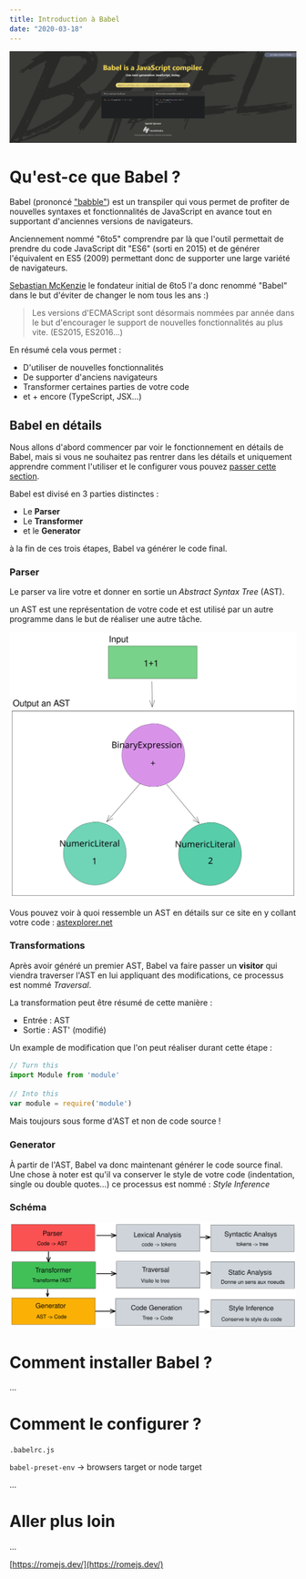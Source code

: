 ```yaml
---
title: Introduction à Babel
date: "2020-03-18"
---
```


![Babel cover](./images/babel-website.png)

# Qu'est-ce que Babel ?

Babel (prononcé ["babble"](https://soundcloud.com/sebmck/how-to-pronounce-babel)) est un transpiler qui vous permet de profiter de nouvelles syntaxes et fonctionnalités de JavaScript en avance tout en supportant d'anciennes versions de navigateurs.

Anciennement nommé "6to5" comprendre par là que l'outil permettait de prendre du code JavaScript dit "ES6" (sorti en 2015) et de générer l'équivalent en ES5 (2009) permettant donc de supporter une large variété de navigateurs.

[Sebastian McKenzie](https://twitter.com/sebmck) le fondateur initial de 6to5 l'a donc renommé "Babel" dans le but d'éviter de changer le nom tous les ans :)

> Les versions d'ECMAScript sont désormais nommées par année dans le but d'encourager le support de nouvelles fonctionnalités au plus vite. (ES2015, ES2016...)

En résumé cela vous permet :

- D'utiliser de nouvelles fonctionnalités
- De supporter d'anciens navigateurs
- Transformer certaines parties de votre code
- et + encore (TypeScript, JSX...)


## Babel en détails

Nous allons d'abord commencer par voir le fonctionnement en détails de Babel, mais si vous ne souhaitez pas rentrer dans les détails et uniquement apprendre comment l'utiliser et le configurer vous pouvez [passer cette section](#comment-linstaller-).

Babel est divisé en 3 parties distinctes :

- Le **Parser**
- Le **Transformer**
- et le **Generator**

à la fin de ces trois étapes, Babel va générer le code final.

### Parser

Le parser va lire votre et donner en sortie un *Abstract Syntax Tree* (AST).

un AST est une représentation de votre code et est utilisé par un autre programme dans le but de réaliser une autre tâche.

![Abstract Syntax Tree example](./images/ast.svg)

Vous pouvez voir à quoi ressemble un AST en détails sur ce site en y collant votre code : [astexplorer.net](https://astexplorer.net/)


### Transformations

Après avoir généré un premier AST, Babel va faire passer un **visitor** qui viendra traverser l'AST en lui appliquant des modifications, ce processus est nommé *Traversal*.

La transformation peut être résumé de cette manière :
- Entrée : AST
- Sortie : AST' (modifié)

Un example de modification que l'on peut réaliser durant cette étape :

```js
// Turn this
import Module from 'module'

// Into this
var module = require('module')
```

Mais toujours sous forme d'AST et non de code source !


### Generator

À partir de l'AST, Babel va donc maintenant générer le code source final.
Une chose à noter est qu'il va conserver le style de votre code (indentation, single ou double quotes...) ce processus est nommé : *Style Inference*

### Schéma

![Babel schema](./images/babel-schema.svg)

# Comment installer Babel ?

...

# Comment le configurer ?

`.babelrc.js`

`babel-preset-env` -> browsers target or node target

...

# Aller plus loin

...


[https://romejs.dev/](https://romejs.dev/)